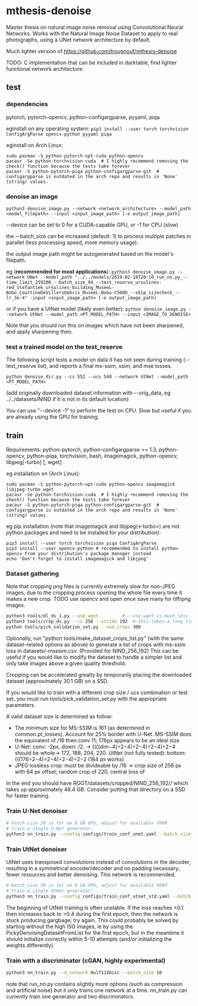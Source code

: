# mthesis-denoise

Master thesis on natural image noise removal using Convolutional Neural Networks. Works with the Natural Image Noise Dataset to apply to real photographs, using a UNet network architecture by default.

Much lighter version of https://github.com/trougnouf/mthesis-denoise

TODO: C implementation that can be included in darktable, find lighter functional network architecture.

## test

### dependencies

pytorch, pytorch-opencv, python-configargparse, pyyaml, piqa

eginstall on any operating system: `pip3 install --user torch torchvision ConfigArgParse opencv-python pyyaml piqa`

eginstall on Arch Linux:

 ```
sudo pacman -S python-pytorch-opt-cuda python-opencv
pacaur -Se python-torchvision-cuda  # I highly recommend removing the check() function because the tests take forever
pacaur -S python-pytorch-piqa python-configargparse-git  # configargparse is outdated in the arch repo and results in 'None' (string) values.
 ```

### denoise an image

```
python3 denoise_image.py --network <network_architecture> --model_path <model_filepath> --input <input_image_path> [-o output_image_path]
```

--device can be set to 0 for a CUDA-capable GPU, or -1 for CPU (slow)

the --batch_size can be increased (default: 1) to process multiple patches in parallel (less processing speed, more memory usage).

the output image path might be autogenerated based on the model's filepath.

eg (**recommended for most applications**):
`python3 denoise_image.py --network UNet --model_path "../../models/2019-02-18T20:10_run_nn.py_--time_limit_259200_--batch_size_94_--test_reserve_ursulines-red_stefantiek_ursulines-building_MuseeL-Bobo_CourtineDeVillersDebris_MuseeL-Bobo-C500D_--skip_sizecheck_--lr_3e-4" -input <input_image_path> [-o output_image_path]`

or if you have a UtNet model (likely even better):
`python denoise_image.py --network UtNet --model_path <PT_MODEL_PATH> --input <IMAGE_TO_DENOISE>`

Note that you should run this on images which have not been sharpened, and apply sharpening then.

### test a trained model on the test_reserve

The following script tests a model on data it has not seen during training (--test_reserve list),
and reports a final ms-ssim, ssim, and mse losses.

```
python denoise_dir.py --cs 552 --ucs 540 --network UtNet --model_path <PT_MODEL_PATH>
```
(add originally downloaded dataset information with --orig_data, eg ../../datasets/NIND if it is not
in its default location)

You can use "--device -1" to perform the test on CPU. Slow but useful if you are already using the
GPU for training.

## train

Requirements: python-pytorch, python-configargparse >= 1.3, python-opencv, python-piqa, torchvision, bash, imagemagick, python-opencv, libjpeg[-turbo] [, wget]

eg installation on (Arch Linux): 

```
sudo pacman -S python-pytorch-opt-cuda python-opencv imagemagick libjpeg-turbo wget
pacaur -Se python-torchvision-cuda  # I highly recommend removing the check() function because the tests take forever
pacaur -S python-pytorch-piqa python-configargparse-git  # configargparse is outdated in the arch repo and results in 'None' (string) values.
```
eg pip installation (note that imagemagick and libjpeg(<-turbo>) are not python packages and need to be installed for your distribution):

```
pip3 install --user torch torchvision piqa ConfigArgParse 
pip3 install --user opencv-python # recommended to install python-opencv from your distribution's package manager instead
echo 'Don't forget to install imagemagick and libjpeg'
```


### Dataset gathering

Note that cropping png files is currently extremely slow for non-JPEG images, due to the cropping process opening the whole file every time it makes a new crop.
TODO use opencv and open once save many for tiff/png images.

```bash
python3 tools/dl_ds_1.py --use_wget         # --use_wget is much less likely to result in half-downloaded files
python3 tools/crop_ds.py --cs 256 --stride 192  # this takes a long time.
python tools/pick_validation_set.py --num_crops 300
```

Optionally, run "python tools/make_dataset_crops_list.py" (with the same dataset-related options as above) to generate a list of crops with ms-ssim loss in datasets/<dsname>-msssim.csv. (Provided for NIND_256_192) This can be useful if you would like to modify the dataset to handle a simpler list and only take images above a given quality threshold.

Cropping can be accelerated greatly by temporarily placing the downloaded dataset (approximately 30.1 GB) on a SSD.

If you would like to train with a different crop size / ucs combination or test set, you must run tools/pick\_validation\_set.py with the appropriate parameters.

A valid dataset size is determined as follow:
- The minimum size for MS-SSIM is 161 (as determined in common.pt_losses). Account for 25% border with U-Net. MS-SSIM does the equivalent of /16 then conv 11; 176px appears to be an ideal size
- U-Net: conv: -2px, down: /2. -> ((((dim−4)÷2−4)÷2−4)÷2−4)÷2−4 should be whole-> 172, 188, 204, 220. UtNet (not fully tested): bottom: (((176÷2−4)÷2−4)÷2−4)÷2−2 (184 px works)
- JPEG lossless crop: must be divideable by /16
-> crop size of 256 px with 64 px offset; random crop of 220, central loss of 

In the end you should have ROOT/datasets/cropped/NIND_256_192/*/* which takes up approximately 46.4 GB. Consider putting that directory on a SSD for faster training.


### Train U-Net denoiser


```bash
# batch_size 20 is for an 8 GB GPU, adjust for available VRAM
# train a single U-Net generator:
python3 nn_train.py --config configs/train_conf_unet.yaml --batch_size 20 --train_data ../../datasets/train/NIND_256_192
```

### Train UtNet denoiser

UtNet uses transposed convolutions instead of convolutions in the decoder, resulting in a
symmetrical encoder/decoder and no padding necessary; fewer resources and better denoising.
This network is recommended.

```bash
# batch_size 30 is for an 8 GB GPU, adjust for available VRAM
# train a single UtNet generator:
python3 nn_train.py --config configs/train_conf_utnet_std.yaml --batch_size 30 --train_data ../../datasets/train/NIND_256_192
```

The beginning of UtNet training is often unstable. If the loss reaches <0.1 then increases back to >0.4 during the first epoch, then the network is stuck producing gargbage; try again. This could probably be solved by starting without the high ISO images, ie by using the PickyDenoisingDatasetFromList for the first epoch, but in the meantime it should initialize correctly within 5-10 attempts (and/or initializing the weights differently).

### Train with a discriminator (cGAN, highly experimental)
```bash
python3 nn_train.py --d_network Hulf112Disc --batch_size 10
```

note that run\_nn.py contains slightly more options (such as compression and artificial noise) but it only trains one network at a time. nn\_train.py can currently train one generator and two discriminators.
